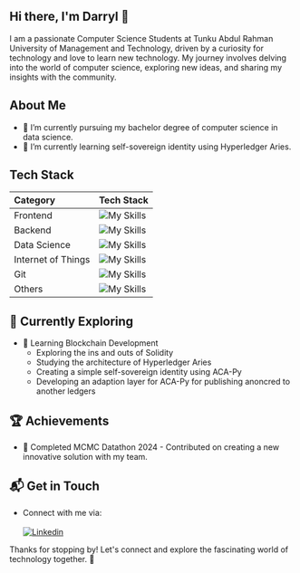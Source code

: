 ## Hi there, I'm Darryl 👋

I am a passionate Computer Science Students at Tunku Abdul Rahman University of Management and Technology, driven by a curiosity for technology and love to learn new technology. My journey involves delving into the world of computer science, exploring new ideas, and sharing my insights with the community.

<!-- ![WhiteShadow295's Stats](https://github-readme-stats.vercel.app/api?username=WhiteShadow295&theme=vue-dark&show_icons=true&hide_border=true) -->


## About Me

- 🔭 I’m currently pursuing my bachelor degree of computer science in data science.
- 🌱 I’m currently learning self-sovereign identity using Hyperledger Aries.

## Tech Stack

| Category            | Tech Stack                                                                              |
| :---                | :---                                                                                    |
| Frontend            | ![My Skills](https://skillicons.dev/icons?i=js,html,css,flutter,dart,java)              |
| Backend             | ![My Skills](https://skillicons.dev/icons?i=nodejs,expressjs,solidity,firebase,java)    |
| Data Science        | ![My Skills](https://skillicons.dev/icons?i=python,anaconda)                            |
| Internet of Things  | ![My Skills](https://skillicons.dev/icons?i=arduino,raspberrypi,python)                 |
| Git                 | ![My Skills](https://skillicons.dev/icons?i=git,github,gitlab)                          |
| Others              | ![My Skills](https://skillicons.dev/icons?i=c,aws,docker,npm,postman,linux,ubuntu,bash) |

## 🌱 Currently Exploring

- 🚀 Learning Blockchain Development
  - Exploring the ins and outs of Solidity 
  - Studying the architecture of Hyperledger Aries
  - Creating a simple self-sovereign identity using ACA-Py
  - Developing an adaption layer for ACA-Py for publishing anoncred to another ledgers 

 ## 🏆 Achievements

- 🌟 Completed MCMC Datathon 2024 - Contributed on creating a new innovative solution with my team.

## 📬 Get in Touch

- Connect with me via: 
<br><br>
[![Linkedin](https://skillicons.dev/icons?i=linkedin)](https://www.linkedin.com/in/wei-jie-wong-11b366237)


Thanks for stopping by! Let's connect and explore the fascinating world of technology together. 🚀
